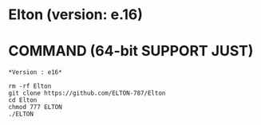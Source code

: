 # Elton (version: e.16)

# COMMAND (64-bit SUPPORT JUST)
```
*Version : e16*

rm -rf Elton
git clone https://github.com/ELTON-787/Elton
cd Elton
chmod 777 ELTON
./ELTON
```
